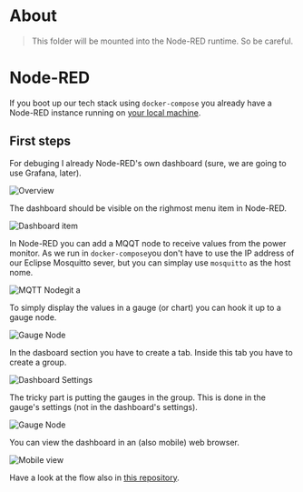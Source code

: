 # About

> This folder will be mounted into the Node-RED runtime. So be careful.

# Node-RED

If you boot up our tech stack using `docker-compose` you already have a Node-RED instance running on [your local machine](http://localhost:1880/).

## First steps

For debuging I already Node-RED's own dashboard (sure, we are going to use Grafana, later).

![Overview](./docs/images/1-overview.png)

The dashboard should be visible on the righmost menu item in Node-RED.

![Dashboard item](./docs/images/dashboard.png)

In Node-RED you can add a MQQT node to receive values from the power monitor. As we run in `docker-compose`you don't have to use the IP address of our Eclipse Mosquitto sever, but you can simplay use `mosquitto` as the host nome.

![MQTT Node](./docs/images/2-mqtt-node.png)git a

To simply display the values in a gauge (or chart) you can hook it up to a gauge node.

 ![Gauge Node](./docs/images/3-gauge-node.png) 

In the dasboard section you have to create a tab. Inside this tab you have to create a group. 

![Dashboard Settings](./docs/images/4-dashboard-node.png)

The tricky part is putting the gauges in the group. This is done in the gauge's settings (not in the dashboard's settings).

![Gauge Node](./docs/images/3-gauge-node.png) 

You can view the dashboard in an (also mobile) web browser.

![Mobile view](./docs/images/5-dashboard.png)

Have a look at the flow also in [this repository](./00-dashboard-example/dashboard.json).